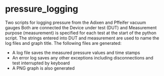 # pressure_logging
Two scripts for logging pressure from the Adixen and Pffeifer vacuum gauges
Both are connected 
the Device under test (DUT) and Measurement purpose (measurement) is specified for each test at the start of the python script.
The strings entered into DUT and measurement are used to name the log files and graph title.
The following files are generated:
  - A log file saves the measured pressure values and time stamps
  - An error log saves any other exceptions including disconnections and test interrupted by keyboard
  - A PNG graph is also generated 
